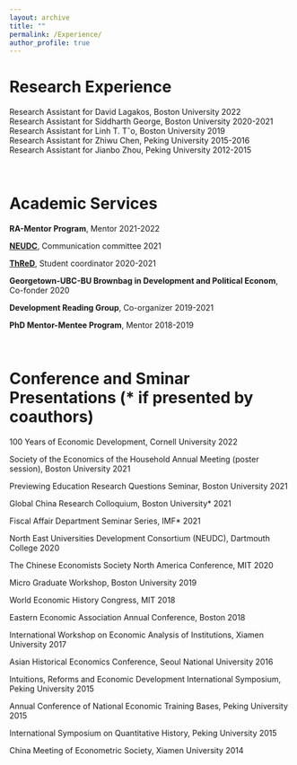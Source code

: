 ```yaml
---
layout: archive
title: ""
permalink: /Experience/
author_profile: true
---
```


# Research Experience
   Research Assistant for David Lagakos, Boston University 2022   
   Research Assistant for Siddharth George, Boston University 2020-2021  
   Research Assistant for Linh T. Tˆo, Boston University 2019   
   Research Assistant for Zhiwu Chen, Peking University 2015-2016   
   Research Assistant for Jianbo Zhou, Peking University 2012-2015 

&nbsp;


# Academic Services 
  **RA-Mentor Program**, Mentor 2021-2022
  
  **[NEUDC](https://sites.google.com/view/neudc2021)**, Communication committee 2021    
  
  **[ThReD](http://thred.devecon.org/)**, Student coordinator 2020-2021
  
  **Georgetown-UBC-BU Brownbag in Development and Political Econom**, Co-fonder 2020
  
  **Development Reading Group**, Co-organizer 2019-2021
  
  **PhD Mentor-Mentee Program**, Mentor 2018-2019
 
&nbsp;
 
 
# Conference and Sminar Presentations (* if presented by coauthors)
  100 Years of Economic Development, Cornell University 2022
  
  Society of the Economics of the Household Annual Meeting (poster session), Boston University 2021
  
  Previewing Education Research Questions Seminar, Boston University 2021
  
  Global China Research Colloquium, Boston University* 2021
  
  Fiscal Affair Department Seminar Series, IMF* 2021
  
  North East Universities Development Consortium (NEUDC), Dartmouth College 2020
  
  The Chinese Economists Society North America Conference, MIT 2020
  
  Micro Graduate Workshop, Boston University 2019
  
  World Economic History Congress, MIT 2018
  
  Eastern Economic Association Annual Conference, Boston 2018
  
  International Workshop on Economic Analysis of Institutions, Xiamen University 2017
  
  Asian Historical Economics Conference, Seoul National University 2016
  
  Intuitions, Reforms and Economic Development International Symposium, Peking University 2015
  
  Annual Conference of National Economic Training Bases, Peking University  2015
  
  International Symposium on Quantitative History, Peking University 2015
  
  China Meeting of Econometric Society, Xiamen University 2014


